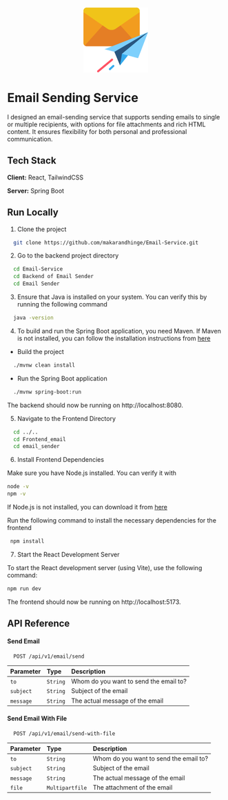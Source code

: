 <p align="center">
  <img src="Logo/mail.png" alt="Logo" width="150" />
</p>




# Email Sending Service

I designed an email-sending service that supports sending emails to single or multiple recipients, with options for file attachments and rich HTML content. It ensures flexibility for both personal and professional communication.

## Tech Stack

**Client:** React, TailwindCSS

**Server:** Spring Boot


## Run Locally

1. Clone the project

```bash
  git clone https://github.com/makarandhinge/Email-Service.git
```

2. Go to the backend project directory

```bash
  cd Email-Service
  cd Backend of Email Sender
  cd Email Sender
```

3. Ensure that Java is installed on your system. You can verify this by running the following command

```bash
  java -version
```

4. To build and run the Spring Boot application, you need Maven. If Maven is not installed, you can follow the installation instructions from [here](https://github.com/makarandhinge/Installtion-Guideline/blob/main/Maven.md)

- Build the project

```bash
  ./mvnw clean install
```
- Run the Spring Boot application

```bash
  ./mvnw spring-boot:run
```
The backend should now be running on http://localhost:8080.

5. Navigate to the Frontend Directory

```bash
  cd ../..
  cd Frontend_email
  cd email_sender
```
6. Install Frontend Dependencies

Make sure you have Node.js installed. You can verify it with

```bash
node -v
npm -v
```
If Node.js is not installed, you can download it from [here](https://github.com/makarandhinge/Installtion-Guideline/blob/main/Node.md)

Run the following command to install the necessary dependencies for the frontend

```bash
 npm install
```

7. Start the React Development Server

To start the React development server (using Vite), use the following command:

```bash
npm run dev
```
The frontend should now be running on http://localhost:5173.


## API Reference

#### Send Email

```http
  POST /api/v1/email/send
```

| Parameter | Type     | Description                |
| :-------- | :------- | :------------------------- |
| `to` | `String` |Whom do you want to send the email to?|
| `subject` | `String` |Subject of the email|
| `message` | `String` |The actual message of the email|

#### Send Email With File

```http
  POST /api/v1/email/send-with-file
```

| Parameter | Type     | Description                       |
| :-------- | :------- | :-------------------------------- |
| `to` | `String` |Whom do you want to send the email to?|
| `subject` | `String` |Subject of the email|
| `message` | `String` |The actual message of the email|
| `file` | `Multipartfile` |The attachment of the email|

